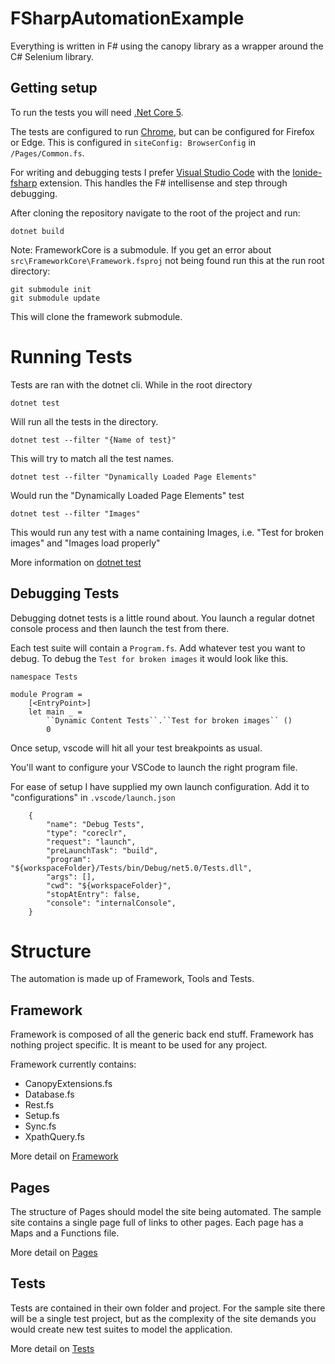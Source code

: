 # FSharpAutomationExample

Everything is written in F# using the canopy library as a wrapper around the C# Selenium library.

## Getting setup 

To run the tests you will need [.Net Core 5](https://dotnet.microsoft.com/download). 

The tests are configured to run [Chrome](https://www.google.com/chrome/), but can be configured for Firefox or Edge.
This is configured in `siteConfig: BrowserConfig` in `/Pages/Common.fs`.

For writing and debugging tests I prefer [Visual Studio Code](https://code.visualstudio.com/) with the [Ionide-fsharp](https://marketplace.visualstudio.com/items?itemName=Ionide.Ionide-fsharp) extension.
This handles the F# intellisense and step through debugging.

After cloning the repository navigate to the root of the project and run:

    dotnet build

Note: FrameworkCore is a submodule. 
If you get an error about `src\FrameworkCore\Framework.fsproj` not being found run this at the run root directory: 

    git submodule init
    git submodule update
    
This will clone the framework submodule.

# Running Tests

Tests are ran with the dotnet cli. While in the root directory 

    dotnet test

Will run all the tests in the directory.

    dotnet test --filter "{Name of test}"

This will try to match all the test names.

    dotnet test --filter "Dynamically Loaded Page Elements"

Would run the "Dynamically Loaded Page Elements" test

    dotnet test --filter "Images"

This would run any test with a name containing Images, i.e. "Test for broken images" and "Images load properly"

More information on [dotnet test](https://docs.microsoft.com/en-us/dotnet/core/tools/dotnet-test)

## Debugging Tests

Debugging dotnet tests is a little round about.
You launch a regular dotnet console process and then launch the test from there. 

Each test suite will contain a `Program.fs`. Add whatever test you want to debug.
To debug the `Test for broken images` it would look like this.

    namespace Tests

    module Program = 
        [<EntryPoint>]
        let main _ = 
            ``Dynamic Content Tests``.``Test for broken images`` ()
            0

Once setup, vscode will hit all your test breakpoints as usual.

You'll want to configure your VSCode to launch the right program file.

For ease of setup I have supplied my own launch configuration. Add it to "configurations" in `.vscode/launch.json`

        {
            "name": "Debug Tests",
            "type": "coreclr",
            "request": "launch",
            "preLaunchTask": "build",
            "program": "${workspaceFolder}/Tests/bin/Debug/net5.0/Tests.dll",
            "args": [],
            "cwd": "${workspaceFolder}",
            "stopAtEntry": false,
            "console": "internalConsole",
        }

# Structure

The automation is made up of Framework, Tools and Tests.

## Framework

Framework is composed of all the generic back end stuff. Framework has nothing project specific. It is meant to be used for any project. 

Framework currently contains:
- CanopyExtensions.fs
- Database.fs
- Rest.fs
- Setup.fs
- Sync.fs
- XpathQuery.fs

More detail on [Framework](./docs/framework.md)

## Pages

The structure of Pages should model the site being automated.
The sample site contains a single page full of links to other pages.
Each page has a Maps and a Functions file.

More detail on [Pages](./docs/Pages.md)

## Tests

Tests are contained in their own folder and project.
For the sample site there will be a single test project, but as the complexity of the site demands you would create new test suites to model the application.

More detail on [Tests](./docs/tests.md)